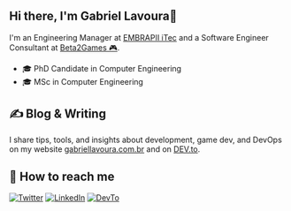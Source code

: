 ## Hi there, I'm Gabriel Lavoura👋
I'm an Engineering Manager at [EMBRAPII iTec](http://itecfurg.org/) and a Software Engineer Consultant at [Beta2Games 🎮](https://www.beta2games.com/).

- :mortar_board: PhD Candidate in Computer Engineering
- :mortar_board: MSc in Computer Engineering

## &#x270d; Blog & Writing

I share tips, tools, and insights about development, game dev, and DevOps on my website [gabriellavoura.com.br](https://www.gabriellavoura.com.br/) and on [DEV.to](https://dev.to/gabriellavoura).


<!--## &#x1f4c8; GitHub Stats

<img src="https://github-readme-stats.vercel.app/api?username=gabriellavoura&include_all_commits=true&count_private=true&show_icons=true&theme=dracula" alt="Github Stats">


<!--![Gabriel GitHub stats](https://github-readme-stats.vercel.app/api?username=gabriellavoura&show_icons=true&count_private=true&theme=dracula)
[![Top Langs](https://github-readme-stats.vercel.app/api/top-langs/?username=gabriellavoura&layout=compact&theme=dracula&langs_count=8)](https://github.com/anuraghazra/github-readme-stats)-->



## 🔎 How to reach me

[![Twitter](https://img.shields.io/badge/twitter-%231DA1F2.svg?&style=for-the-badge&logo=twitter&logoColor=white)](https://twitter.com/lavouraGabriel) 
[![LinkedIn](https://img.shields.io/badge/linkedin-%230077B5.svg?&style=for-the-badge&logo=linkedin&logoColor=white)](https://linkedin.com/in/gabriellavoura)
[![DevTo](https://img.shields.io/badge/dev.to-0A0A0A?style=for-the-badge&logo=dev.to&logoColor=white)](https://dev.to/gabriellavoura)

